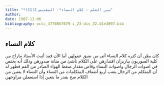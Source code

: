 ```yaml
---
title: "*سير العلم : كلام النساء*. المقتبس 2(11)"
author: 
date: 1907-12-06
bibliography: oclc_4770057679-i_23-div_32.d1e3097.bib
---
```




##  كلام النساء 


 كان يظن أن كثرة كلام النساء أتى من ضيق عقولهن أما الأن فقد أثبت الأستاذ ماراج من كلية السوربون بباريزان اقتدارهن على الكلام ناشئ من متانة صدورهن وذلك أنه بحثص في اصوات الرجال واصوات النساء وقاص مقدار ضغط الهواء الصادر من الفم فظهر له أن المتكلم من الرجال يتعب  أربع  أضعاف المتكلمات من النساء وأن النساء لا يتعبن من الكلام صح بقدر ما يتعبن إذا استعملن مراوحهن 
